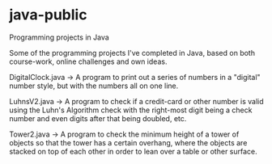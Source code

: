 # java-public
Programming projects in Java

Some of the programming projects I've completed in Java, based on both course-work, online challenges and own ideas.

DigitalClock.java -> A program to print out a series of numbers in a "digital" number style, but with the numbers all on one line.

LuhnsV2.java -> A program to check if a credit-card or other number is valid using the Luhn's Algorithm check with the right-most digit being a check number and even digits after that being doubled, etc.

Tower2.java -> A program to check the minimum height of a tower of objects so that the tower has a certain overhang, where the objects are stacked on top of each other in order to lean over a table or other surface.
